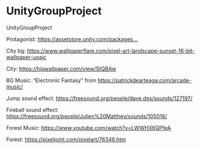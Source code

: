 # UnityGroupProject
UnityGroupProject
 
Protagonist: https://assetstore.unity.com/packages…

City bg: https://www.wallpaperflare.com/pixel-art-landscape-sunset-16-bit-wallpaper-uoajc

City: https://hipwallpaper.com/view/StQBAw

BG Music: “Electronic Fantasy” from https://patrickdearteaga.com/arcade-music/

Jump sound effect: https://freesound.org/people/dave.des/sounds/127197/

Fireball sound effect: https://freesound.org/people/Julien%20Matthey/sounds/105016/

Forest Music: https://www.youtube.com/watch?v=LWWHX6QPfeA


Forest: https://pixeljoint.com/pixelart/76346.htm
